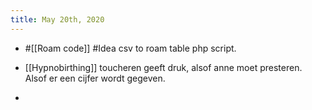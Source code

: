 ```yaml
---
title: May 20th, 2020
---
```


- #[[Roam code]] #Idea csv to roam table php script.

- [[Hypnobirthing]] toucheren geeft druk, alsof anne moet presteren. Alsof er een cijfer wordt gegeven.

- 
